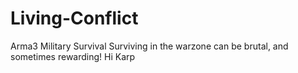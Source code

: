 # Living-Conflict
Arma3 Military Survival
Surviving in the warzone can be brutal, and sometimes rewarding!
Hi Karp